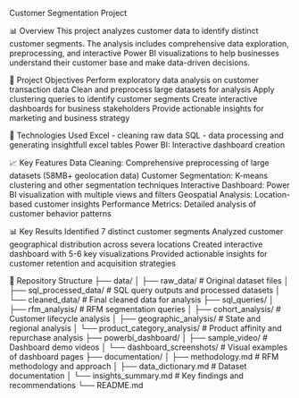 Customer Segmentation Project

📊 Overview
This project analyzes customer data to identify distinct customer segments.
The analysis includes comprehensive data exploration, preprocessing, and interactive Power BI visualizations to help businesses understand their customer base and make data-driven decisions.

🎯 Project Objectives
Perform exploratory data analysis on customer transaction data
Clean and preprocess large datasets for analysis
Apply clustering queries to identify customer segments
Create interactive dashboards for business stakeholders
Provide actionable insights for marketing and business strategy

🔧 Technologies Used
Excel - cleaning raw data
SQL - data processing and generating insightfull excel tables
Power BI: Interactive dashboard creation

📈 Key Features
Data Cleaning: Comprehensive preprocessing of large datasets (58MB+ geolocation data)
Customer Segmentation: K-means clustering and other segmentation techniques
Interactive Dashboard: Power BI visualization with multiple views and filters
Geospatial Analysis: Location-based customer insights
Performance Metrics: Detailed analysis of customer behavior patterns

📊 Key Results
Identified 7 distinct customer segments
Analyzed customer geographical distribution across severa locations
Created interactive dashboard with 5-6 key visualizations
Provided actionable insights for customer retention and acquisition strategies

📁 Repository Structure
├── data/
│   ├── raw_data/                    # Original dataset files
│   ├── sql_processed_data/          # SQL query outputs and processed datasets
│   └── cleaned_data/                # Final cleaned data for analysis
├── sql_queries/
│   ├── rfm_analysis/               # RFM segmentation queries
│   ├── cohort_analysis/            # Customer lifecycle analysis
│   ├── geographic_analysis/        # State and regional analysis
│   └── product_category_analysis/  # Product affinity and repurchase analysis
├── powerbi_dashboard/
│   ├── sample_video/               # Dashboard demo videos
│   └── dashboard_screenshots/      # Visual examples of dashboard pages
├── documentation/
│   ├── methodology.md              # RFM methodology and approach
│   ├── data_dictionary.md          # Dataset documentation
│   └── insights_summary.md         # Key findings and recommendations
└── README.md

